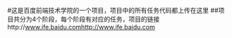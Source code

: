 #这是百度前端技术学院的一个项目，项目中的所有任务代码都上传在这里
##项目共分为4个阶段，每个阶段有对应的任务，项目的链接http://www.ife.baidu.comhttp://www.ife.baidu.com
